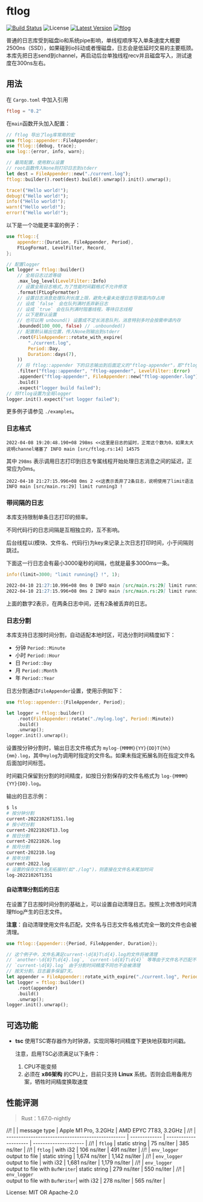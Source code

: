 # ftlog

[![Build Status](https://github.com/nonconvextech/ftlog/workflows/ftlog/badge.svg?branch=main)](https://github.com/nonconvextech/ftlog/actions)
![License](https://img.shields.io/crates/l/ftlog.svg)
[![Latest Version](https://img.shields.io/crates/v/ftlog.svg)](https://crates.io/crates/ftlog)
[![ftlog](https://docs.rs/ftlog/badge.svg)](https://docs.rs/ftlog)

普通的日志库受到磁盘io和系统pipe影响，单线程顺序写入单条速度大概要2500ns（SSD），如果碰到io抖动或者慢磁盘，日志会是低延时交易的主要瓶颈。
本库先把日志send到channel，再启动后台单独线程recv并且磁盘写入，测试速度在300ns左右。

## 用法

在 `Cargo.toml` 中加入引用
```toml
ftlog = "0.2"
```

在`main`函数开头加入配置：
```rust
// ftlog 导出了log库常用的宏
use ftlog::appender::FileAppender;
use ftlog::{debug, trace};
use log::{error, info, warn};

// 最简配置，使用默认设置
// root函数传入None则打印日志到stderr
let dest = FileAppender::new("./current.log");
ftlog::builder().root(dest).build().unwrap().init().unwrap();

trace!("Hello world!");
debug!("Hello world!");
info!("Hello world!");
warn!("Hello world!");
error!("Hello world!");

```

以下是一个功能更丰富的例子：

```rust
use ftlog::{
    appender::{Duration, FileAppender, Period},
    FtLogFormat, LevelFilter, Record,
};

// 配置logger
let logger = ftlog::builder()
    // 全局日志过滤等级
    .max_log_level(LevelFilter::Info)
    // 设置全局日志格式,为了性能时间戳格式不允许修改
    .format(FtLogFormatter)
    // 设置日志消息处理队列长度上限，避免大量未处理日志导致高内存占用
    // 设成 `false` 会在队列满时丢弃新日志
    // 设成 `true` 会在队列满时阻塞线程，等待日志线程
    // 以下是默认设置
    // 也可以用 unbound() 设置成不定长消息队列，消息特别多时会按需申请内存
    .bounded(100_000, false) // .unbounded()
    // 配置默认输出位置，传入None则输出到stderr
    .root(FileAppender::rotate_with_expire(
        "./current.log",
        Period::Day,
        Duration::days(7),
    ))
    // 将 ftlog::appender 下的日志输出到后面定义的"ftlog-appender"，即"ftlog-appender.log"文件
    .filter("ftlog::appender", "ftlog-appender", LevelFilter::Error)
    .appender("ftlog-appender", FileAppender::new("ftlog-appender.log"))
    .build()
    .expect("logger build failed");
// 将ftlog设置为全局logger
logger.init().expect("set logger failed");
```

更多例子请参见 `./examples`。

### 日志格式

```plain
2022-04-08 19:20:48.190+08 298ms <<这里是日志的延时，正常这个数为0，如果太大说明channel堵塞了 INFO main [src/ftlog.rs:14] 14575
```

其中 `298ms` 表示调用日志打印到日志专属线程开始处理日志消息之间的延迟，正常应为0ms。

```plain
2022-04-10 21:27:15.996+08 0ms 2 <<这表示丢弃了2条日志，说明使用了limit语法 INFO main [src/main.rs:29] limit running3 !
```

### 带间隔的日志

本库支持限制单条日志打印的频率。

不同代码行的日志间隔是互相独立的，互不影响。

后台线程以(模块、文件名、代码行)为key来记录上次日志打印时间，小于间隔则跳过。

下面这一行日志会有最小3000毫秒的间隔，也就是最多3000ms一条。
```rust
info!(limit=3000; "limit running{} !", 1);
```

```markdown
2022-04-10 21:27:10.996+08 0ms 0 INFO main [src/main.rs:29] limit running 3s !
2022-04-10 21:27:15.996+08 0ms 2 INFO main [src/main.rs:29] limit running 3s !
```
上面的数字2表示，在两条日志中间，还有2条被丢弃的日志。

### 日志分割

本库支持日志按时间分割，自动适配本地时区，可选分割时间精度如下：

- 分钟 `Period::Minute`
- 小时 `Period::Hour`
- 日 `Period::Day`
- 月 `Period::Month`
- 年 `Period::Year`

日志分割通过`FileAppender`设置，使用示例如下：

```rust
use ftlog::appender::{FileAppender, Period};

let logger = ftlog::builder()
    .root(FileAppender::rotate("./mylog.log", Period::Minute))
    .build()
    .unwrap();
logger.init().unwrap();
```

设置按分钟分割时，输出日志文件格式为 `mylog-{MMMM}{YY}{DD}T{hh}{mm}.log`，其中`mylog`为调用时指定的文件名。如果未指定拓展名则在指定文件名后面加时间标签。

时间戳只保留到分割的时间精度，如按日分割保存的文件名格式为 `log-{MMMM}{YY}{DD}.log`。

输出的日志示例：
```sh
$ ls
# 按分钟分割
current-20221026T1351.log
# 按小时分割
current-20221026T13.log
# 按日分割
current-20221026.log
# 按月分割
current-202210.log
# 按年分割
current-2022.log
# 设置的保存文件名无拓展时(如"./log")，则直接在文件名末尾加时间
log-20221026T1351
```

#### 自动清理分割后的日志

在设置了日志按时间分割的基础上，可以设置自动清理日志。按照上次修改时间清理ftlog产生的日志文件。

**注意**：自动清理使用文件名匹配，文件名与日志文件名格式完全一致的文件也会被清理。

```rust
use ftlog::{appender::{Period, FileAppender, Duration}};

// 这个例子中，文件名满足current-\d{8}T\d{4}.log的文件将被清理
// `another-\d{8}T\d{4}.log`, `current-\d{8}T\d{4}` 等等由于文件名不匹配不会被清理
// `current-\d{8}.log` 由于分割时间精度不同也不会被清理
// 按天分割，日志最多保留7天。
let appender = FileAppender::rotate_with_expire("./current.log", Period::Day, Duration::days(7));
let logger = ftlog::builder()
    .root(appender)
    .build()
    .unwrap();
logger.init().unwrap();
```
## 可选功能
- **tsc**
  使用TSC寄存器作为时钟源，实现同等时间精度下更快地获取时间戳。

  注意，启用TSC必须满足以下条件：
  1. CPU不能变频
  1. 必须在 **x86架构** 的CPU上，目前只支持 **Linux** 系统。否则会启用备用方案，牺牲时间精度换取速度

## 性能评测

> Rust：1.67.0-nightly

//! |                                                   |  message type | Apple M1 Pro, 3.2GHz  | AMD EPYC 7T83, 3.2GHz |
//! | ------------------------------------------------- | ------------- | --------------------- | --------------------- |
//! | `ftlog`                                           | static string |   75 ns/iter    | 385 ns/iter    |
//! | `ftlog`                                           | with i32      |   106 ns/iter   | 491 ns/iter    |
//! | `env_logger` <br/> output to file                 | static string | 1,674 ns/iter  | 1,142 ns/iter   |
//! | `env_logger` <br/> output to file                 | with i32      | 1,681 ns/iter   | 1,179 ns/iter   |
//! | `env_logger` <br/> output to file with `BufWriter`| static string | 279 ns/iter     | 550 ns/iter     |
//! | `env_logger` <br/> output to file with `BufWriter`| with i32      | 278 ns/iter     | 565 ns/iter     |

License: MIT OR Apache-2.0
